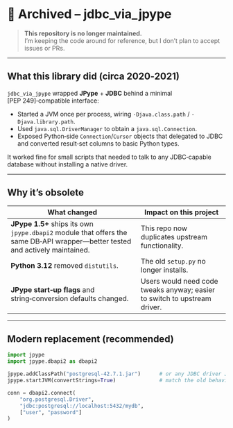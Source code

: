 # 🚫 Archived – jdbc_via_jpype

> **This repository is no longer maintained.**  
> I’m keeping the code around for reference, but I don’t plan to accept issues or PRs.

---

## What this library did (circa 2020‑2021)

`jdbc_via_jpype` wrapped **JPype** + **JDBC** behind a minimal [PEP 249]‑compatible
interface:

* Started a JVM once per process, wiring `-Djava.class.path` / `-Djava.library.path`.
* Used `java.sql.DriverManager` to obtain a `java.sql.Connection`.
* Exposed Python‑side `Connection`/`Cursor` objects that delegated to JDBC and
  converted result‑set columns to basic Python types.

It worked fine for small scripts that needed to talk to any JDBC‑capable database
without installing a native driver.

---

## Why it’s obsolete

| What changed | Impact on this project |
|--------------|------------------------|
| **JPype 1.5+** ships its own `jpype.dbapi2` module that offers the same DB‑API wrapper—better tested and actively maintained. | This repo now duplicates upstream functionality. |
| **Python 3.12** removed `distutils`. | The old `setup.py` no longer installs. |
| **JPype start‑up flags** and string‑conversion defaults changed. | Users would need code tweaks anyway; easier to switch to upstream driver. |

---

## Modern replacement (recommended)

```python
import jpype
import jpype.dbapi2 as dbapi2

jpype.addClassPath("postgresql-42.7.1.jar")      # or any JDBC driver JAR
jpype.startJVM(convertStrings=True)              # match the old behaviour

conn = dbapi2.connect(
    "org.postgresql.Driver",
    "jdbc:postgresql://localhost:5432/mydb",
    ["user", "password"]
)
